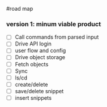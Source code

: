 #road map

### version 1: minum viable product
 - [ ] Call commands from parsed input
 - [ ] Drive API login
 - [ ] user flow and config
 - [ ] Drive object storage
 - [ ] Fetch objects
 - [ ] Sync
 - [ ] ls/cd
 - [ ] create/delete
 - [ ] save/delete snippet
 - [ ] insert snippets
